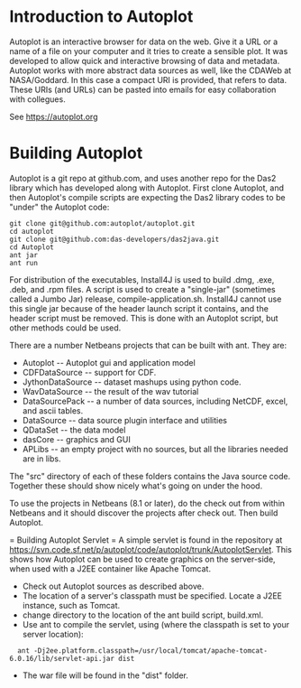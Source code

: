 # Introduction to Autoplot

Autoplot is an interactive browser for data on the web. Give it a URL or a
name of a file on your computer and it tries to create a sensible plot. It was
developed to allow quick and interactive browsing of data and metadata.
Autoplot works with more abstract data sources as well, like the CDAWeb at 
NASA/Goddard.  In this case a compact URI is provided, that refers to data.
These URIs (and URLs) can be pasted into emails for easy collaboration with 
collegues.

See https://autoplot.org

# Building Autoplot 

Autoplot is a git repo at github.com, and uses another repo for the Das2 library
which has developed along with Autoplot.  First clone Autoplot, and then Autoplot's
compile scripts are expecting the Das2 library codes to be "under" the Autoplot
code:

```
git clone git@github.com:autoplot/autoplot.git
cd autoplot
git clone git@github.com:das-developers/das2java.git
cd Autoplot
ant jar
ant run
```

For distribution of the executables, Install4J is used to build .dmg, .exe, .deb, and .rpm files.  A script is
used to create a "single-jar" (sometimes called a Jumbo Jar) release, compile-application.sh.  Install4J cannot
use this single jar because of the header launch script it contains, and the header script must be removed.
This is done with an Autoplot script, but other methods could be used.

There are a number Netbeans projects that can be built with ant.  They are:
* Autoplot -- Autoplot gui and application model
* CDFDataSource -- support for CDF.
* JythonDataSource -- dataset mashups using python code.
* WavDataSource -- the result of the wav tutorial
* DataSourcePack -- a number of data sources, including NetCDF, excel, and ascii tables.
* DataSource -- data source plugin interface and utilities
* QDataSet -- the data model
* dasCore -- graphics and GUI
* APLibs -- an empty project with no sources, but all the libraries needed are in libs.

The "src" directory of each of these folders contains the Java source code.  Together these should show nicely what's going on under the hood.  

To use the projects in Netbeans (8.1 or later), do the check out from within Netbeans and it should discover the projects after check out.  Then build Autoplot.

= Building Autoplot Servlet =
A simple servlet is found in the repository at https://svn.code.sf.net/p/autoplot/code/autoplot/trunk/AutoplotServlet.  This shows how Autoplot can be used to create graphics on the server-side, when used with a J2EE container like Apache Tomcat.

* Check out Autoplot sources as described above.
* The location of a server's classpath must be specified.  Locate a J2EE instance, such as Tomcat.
* change directory to the location of the ant build script, build.xml.
* Use ant to compile the servlet, using (where the classpath is set to your server location):
~~~~~
  ant -Dj2ee.platform.classpath=/usr/local/tomcat/apache-tomcat-6.0.16/lib/servlet-api.jar dist
~~~~~
* The war file will be found in the "dist" folder.

